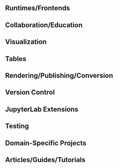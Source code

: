 ## Runtimes/Frontends


## Collaboration/Education


## Visualization


## Tables


## Rendering/Publishing/Conversion


## Version Control


## JupyterLab Extensions


## Testing


## Domain-Specific Projects


## Articles/Guides/Tutorials

